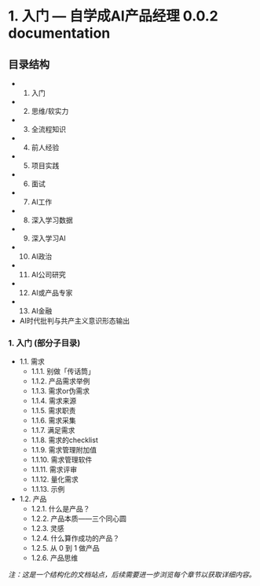 # 1. 入门 — 自学成AI产品经理 0.0.2 documentation

## 目录结构

- 1. 入门
- 2. 思维/软实力
- 3. 全流程知识
- 4. 前人经验
- 5. 项目实践
- 6. 面试
- 7. AI工作
- 8. 深入学习数据
- 9. 深入学习AI
- 10. AI政治
- 11. AI公司研究
- 12. AI或产品专家
- 13. AI金融
- AI时代批判与共产主义意识形态输出

### 1. 入门 (部分子目录)
- 1.1. 需求
    - 1.1.1. 别做「传话筒」
    - 1.1.2. 产品需求举例
    - 1.1.3. 需求or伪需求
    - 1.1.4. 需求来源
    - 1.1.5. 需求职责
    - 1.1.6. 需求采集
    - 1.1.7. 满足需求
    - 1.1.8. 需求的checklist
    - 1.1.9. 需求管理附加值
    - 1.1.10. 需求管理软件
    - 1.1.11. 需求评审
    - 1.1.12. 量化需求
    - 1.1.13. 示例
- 1.2. 产品
    - 1.2.1. 什么是产品？
    - 1.2.2. 产品本质——三个同心圆
    - 1.2.3. 灵感
    - 1.2.4. 什么算作成功的产品？
    - 1.2.5. 从 0 到 1 做产品
    - 1.2.6. 产品思维

*注：这是一个结构化的文档站点，后续需要进一步浏览每个章节以获取详细内容。*
